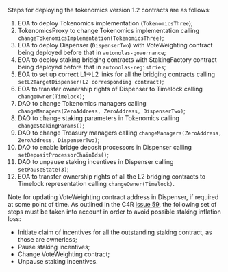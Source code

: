 Steps for deploying the tokenomics version 1.2 contracts are as follows:

1. EOA to deploy Tokenomics implementation (`TokenomicsThree`);
2. TokenomicsProxy to change Tokenomics implementation calling `changeTokenomicsImplementation(TokenomicsThree)`;
3. EOA to deploy Dispenser (`DispenserTwo`) with VoteWeighting contract being deployed before that in `autonolas-governance`;
4. EOA to deploy staking bridging contracts with StakingFactory contract being deployed before that in `autonolas-registries`;
5. EOA to set up correct L1->L2 links for all the bridging contracts calling `setL2TargetDispenser(L2 corresponding contract)`;
6. EOA to transfer ownership rights of Dispenser to Timelock calling `changeOwner(Timelock)`;
7. DAO to change Tokenomics managers calling `changeManagers(ZeroAddress, ZeroAddress, DispenserTwo)`;
8. DAO to change staking parameters in Tokenomics calling `changeStakingParams()`;
9. DAO to change Treasury managers calling `changeManagers(ZeroAddress, ZeroAddress, DispenserTwo)`;
10. DAO to enable bridge deposit processors in Dispenser calling `setDepositProcessorChainIds()`;
11. DAO to unpause staking incentives in Dispenser calling `setPauseState(3)`;
12. EOA to transfer ownership rights of all the L2 bridging contracts to Timelock representation calling `changeOwner(Timelock)`.

Note for updating VoteWeighting contract address in Dispenser, if required at some point of time.
As outlined in the C4R [issue 59](https://github.com/code-423n4/2024-05-olas-findings/issues/59), the following set of
steps must be taken into account in order to avoid possible staking inflation loss:
- Initiate claim of incentives for all the outstanding staking contract, as those are ownerless;
- Pause staking incentives;
- Change VoteWeighting contract;
- Unpause staking incentives.